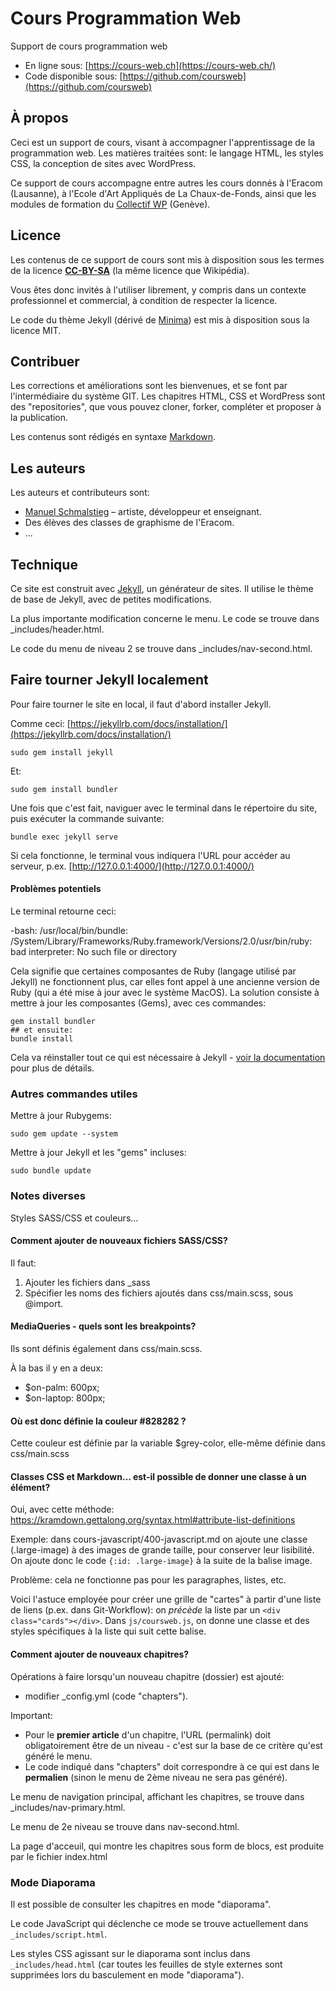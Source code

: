 # Cours Programmation Web

Support de cours programmation web

- En ligne sous: [https://cours-web.ch](https://cours-web.ch/)
- Code disponible sous: [https://github.com/coursweb](https://github.com/coursweb)

## À propos

Ceci est un support de cours, visant à accompagner l'apprentissage de la programmation web. Les matières traitées sont: le langage HTML, les styles CSS, la conception de sites avec WordPress.

Ce support de cours accompagne entre autres les cours donnés à l'Eracom (Lausanne), à l'Ecole d'Art Appliqués de La Chaux-de-Fonds, ainsi que les modules de formation du [Collectif WP](http://collectifwp.ch) (Genève).

## Licence

Les contenus de ce support de cours sont mis à disposition sous les termes de la licence **[CC-BY-SA](https://creativecommons.org/licenses/by/4.0/)** (la même licence que Wikipédia).

Vous êtes donc invités à l'utiliser librement, y compris dans un contexte professionnel et commercial, à condition de respecter la licence.

Le code du thème Jekyll (dérivé de [Minima](https://github.com/jekyll/minima)) est mis à disposition sous la licence MIT.

## Contribuer

Les corrections et améliorations sont les bienvenues, et se font par l'intermédiaire du système GIT. Les chapitres HTML, CSS et WordPress sont des "repositories", que vous pouvez cloner, forker, compléter et proposer à la publication.

Les contenus sont rédigés en syntaxe [Markdown](https://cours-web.ch/wp/texte-formatage#rdiger-en-markdown).

## Les auteurs

Les auteurs et contributeurs sont:

* [Manuel Schmalstieg](https://github.com/ms-studio) – artiste, développeur et enseignant.
* Des élèves des classes de graphisme de l'Eracom.
* ...

## Technique

Ce site est construit avec [Jekyll](http://jekyllrb.com/), un générateur de sites. Il utilise le thème de base de Jekyll, avec de petites modifications.

La plus importante modification concerne le menu. Le code se trouve dans _includes/header.html.

Le code du menu de niveau 2 se trouve dans _includes/nav-second.html.

## Faire tourner Jekyll localement

Pour faire tourner le site en local, il faut d'abord installer Jekyll.

Comme ceci: [https://jekyllrb.com/docs/installation/](https://jekyllrb.com/docs/installation/)

```
sudo gem install jekyll
```

Et: 

```
sudo gem install bundler
```

Une fois que c'est fait, naviguer avec le terminal dans le répertoire du site, puis exécuter la commande suivante:

```
bundle exec jekyll serve
```

Si cela fonctionne, le terminal vous indiquera l'URL pour accéder au serveur, p.ex. [http://127.0.0.1:4000/](http://127.0.0.1:4000/)

#### Problèmes potentiels

Le terminal retourne ceci:

-bash: /usr/local/bin/bundle: /System/Library/Frameworks/Ruby.framework/Versions/2.0/usr/bin/ruby: bad interpreter: No such file or directory

Cela signifie que certaines composantes de Ruby (langage utilisé par Jekyll) ne fonctionnent plus, car elles font appel à une ancienne version de Ruby (qui a été mise à jour avec le système MacOS). La solution consiste à mettre à jour les composantes (Gems), avec ces commandes:

```
gem install bundler
## et ensuite:
bundle install
```

Cela va réinstaller tout ce qui est nécessaire à Jekyll - [voir la documentation](https://help.github.com/articles/setting-up-your-github-pages-site-locally-with-jekyll/) pour plus de détails. 

### Autres commandes utiles

Mettre à jour Rubygems: 

```
sudo gem update --system
```

Mettre à jour Jekyll et les "gems" incluses:

```
sudo bundle update
```

### Notes diverses

Styles SASS/CSS et couleurs...

#### Comment ajouter de nouveaux fichiers SASS/CSS?

Il faut:

1. Ajouter les fichiers dans _sass
2. Spécifier les noms des fichiers ajoutés dans css/main.scss, sous @import. 

#### MediaQueries - quels sont les breakpoints?

Ils sont définis également dans css/main.scss. 

À la bas il y en a deux:

- $on-palm:          600px;
- $on-laptop:        800px;

#### Où est donc définie la couleur #828282 ?

Cette couleur est définie par la variable $grey-color, elle-même définie dans css/main.scss

#### Classes CSS et Markdown... est-il possible de donner une classe à un élément?

Oui, avec cette méthode: https://kramdown.gettalong.org/syntax.html#attribute-list-definitions

Exemple: dans cours-javascript/400-javascript.md on ajoute une classe (.large-image) à des images de grande taille, pour conserver leur lisibilité. On ajoute donc le code `{:id: .large-image}` à la suite de la balise image.

Problème: cela ne fonctionne pas pour les paragraphes, listes, etc.

Voici l'astuce employée pour créer une grille de "cartes" à partir d'une liste de liens (p.ex. dans Git-Workflow): on *précède* la liste par un `<div class="cards"></div>`. Dans `js/coursweb.js`, on donne une classe et des styles spécifiques à la liste qui suit cette balise.

#### Comment ajouter de nouveaux chapitres?

Opérations à faire lorsqu'un nouveau chapitre (dossier) est ajouté:

* modifier _config.yml (code "chapters").

Important: 

* Pour le **premier article** d'un chapitre, l'URL (permalink) doit obligatoirement être de un niveau - c'est sur la base de ce critère qu'est généré le menu.
* Le code indiqué dans "chapters" doit correspondre à ce qui est dans le **permalien** (sinon le menu de 2ème niveau ne sera pas généré).

Le menu de navigation principal, affichant les chapitres, se trouve dans _includes/nav-primary.html.

Le menu de 2e niveau se trouve dans nav-second.html.

La page d'acceuil, qui montre les chapitres sous form de blocs, est produite par le fichier index.html

### Mode Diaporama

Il est possible de consulter les chapitres en mode "diaporama". 

Le code JavaScript qui déclenche ce mode se trouve actuellement dans `_includes/script.html`.

Les styles CSS agissant sur le diaporama sont inclus dans `_includes/head.html` (car toutes les feuilles de style externes sont supprimées lors du basculement en mode "diaporama").
